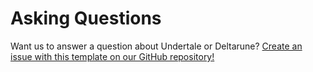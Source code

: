 # Asking Questions

Want us to answer a question about Undertale or Deltarune? [Create an issue with this template on our GitHub repository!](https://github.com/The0Show/underrune-code-exploration-wiki/issues/new?assignees=\&labels=question\&template=question-suggestion.md\&title=Question+Suggestion)
